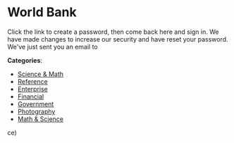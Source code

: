 # World Bank


Click the link to create a password, then come back here and sign in. We have made changes to increase our security and have reset your password. We've just sent you an email to



**Categories**:
- [Science & Math](https://github.com/apis-list/apis-list#science-and-math)
- [Reference](https://github.com/apis-list/apis-list#reference)
- [Enterprise](https://github.com/apis-list/apis-list#enterprise)
- [Financial](https://github.com/apis-list/apis-list#financial)
- [Government](https://github.com/apis-list/apis-list#government)
- [Photography](https://github.com/apis-list/apis-list#photography)
- [Math & Science](https://github.com/apis-list/apis-list#math-and-science)



ce)



